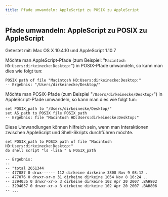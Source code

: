 ```yaml
---
title: Pfade umwandeln: AppleScript zu POSIX zu AppleScript
---
```


## Pfade umwandeln: AppleScript zu POSIX zu AppleScript

Getestet mit: Mac OS X 10.4.10 und AppleScript 1.10.7

Möchte man AppleScript-Pfade (zum Beispiel: "`Macintosh HD:Users:dirkeinecke:Desktop:`") in POSIX-Pfade umwandeln, so kann man dies wie folgt tun:

```applescript
POSIX path of file "Macintosh HD:Users:dirkeinecke:Desktop:"
-- Ergebnis: "/Users/dirkeinecke/Desktop/"
```

Möchte man POSIX-Pfade (zum Beispiel "`/Users/dirkeinecke/Desktop/`") in AppleScript-Pfade umwandeln, so kann man dies wie folgt tun:

```applescript
set POSIX_path to "/Users/dirkeinecke/Desktop/"
set AS_path to POSIX file POSIX_path
-- Ergebnis: file "Macintosh HD:Users:dirkeinecke:Desktop:"
```

Diese Umwandlungen können hilfreich sein, wenn man Interaktionen zwischen AppleScript und Shell-Skripts durchführen möchte.

```applescript
set POSIX_path to POSIX path of file "Macintosh HD:Users:dirkeinecke:Desktop:"
do shell script "ls -lisa " & POSIX_path

-- Ergebnis:
--
-- "total 2651344
-- 477087 0 drwx------ 112 dirkeine dirkeine 3808 Nov 9 08:12 .
-- 477076 0 drwxr-xr-x 31 dirkeine dirkeine 1054 Nov 8 16:24 ..
-- 3294035 0 drwxr-xr-x 3 dirkeine dirkeine 102 Apr 20 2007 .BAH802
-- 3294037 0 drwxr-xr-x 3 dirkeine dirkeine 102 Apr 20 2007 .BAH806
-- ...
```
